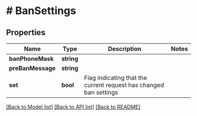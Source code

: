 # # BanSettings

## Properties

Name | Type | Description | Notes
------------ | ------------- | ------------- | -------------
**banPhoneMask** | **string** |  |
**preBanMessage** | **string** |  |
**set** | **bool** | Flag indicating that the current request has changed ban settings |

[[Back to Model list]](../../README.md#models) [[Back to API list]](../../README.md#endpoints) [[Back to README]](../../README.md)
